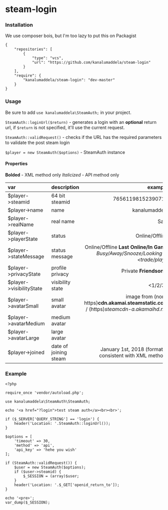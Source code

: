 # steam-login

### Installation
We use composer bois, but I'm too lazy to put this on Packagist
```
{
    "repositories": [
        {
            "type": "vcs",
            "url": "https://github.com/kanalumaddela/steam-login"
        }
    ],
    "require": {
        "kanalumaddela/steam-login": "dev-master"
    }
}
```

### Usage
Be sure to add `use kanalumaddela\SteamAuth;` in your project.

`SteamAuth::loginUrl($return)` - generates a login with an **optional** return url, if `$return` is not specified, it'll use the current request.

`SteamAuth::validRequest()` - checks if the URL has the required parameters to validate the post steam login

`$player = new SteamAuth($options)` - SteamAuth instance

#### Properties

**Bolded** - XML method only
*Italicized* - API method only

| var | description | example |
| :------- | :--- | ---: |
| $player->steamid | 64 bit steamid | 76561198152390718 |
| $player->name | name | kanalumaddela |
| $player->realName | real name | Sam |
| $player->playerState | status | Online/Offline |
| $player->stateMessage | status message | Online/Offline **Last Online/In Game <game>** *Busy/Away/Snooze/Looking to <trade/play>* |
| $player->privacyState | profile privacy | Private **Friendsonly** |
| $player->visibilityState | visibility state | <1/2/3> |
| $player->avatarSmall | small avatar | image from (non-https)**cdn.akamai.steamstatic.com** / (https)*steamcdn-a.akamaihd.net*|
| $player->avatarMedium | medium avatar | ^ |
| $player->avatarLarge | large avatar | ^ |
| $player->joined | date of joining steam | January 1st, 2018 (format is consistent with XML method) |

### Example
```
<?php

require_once 'vendor/autoload.php';

use kanalumaddela\SteamAuth\SteamAuth;

echo '<a href="?login">test steam auth</a><br><br>';

if ($_SERVER['QUERY_STRING'] == 'login') {
	header('Location: '.SteamAuth::loginUrl());
}

$options = [
	'timeout' => 30,
	'method' => 'api',
	'api_key' => 'hehe you wish'
];

if (SteamAuth::validRequest()) {
	$user = new SteamAuth($options);
	if ($user->steamid) {
		$_SESSION = (array)$user;
	}
	header('Location: '.$_GET['openid_return_to']);
}

echo '<pre>';
var_dump($_SESSION);

```
